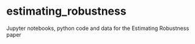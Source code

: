 # estimating_robustness
Jupyter notebooks, python code and data for the Estimating Robustness paper
